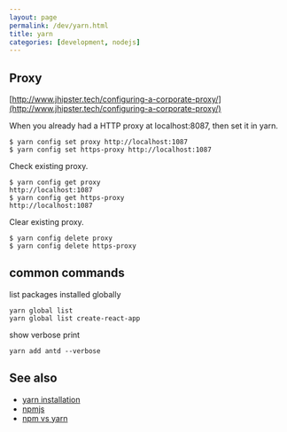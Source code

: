 ```yaml
---
layout: page
permalink: /dev/yarn.html
title: yarn
categories: [development, nodejs]
---
```


## Proxy

[http://www.jhipster.tech/configuring-a-corporate-proxy/](http://www.jhipster.tech/configuring-a-corporate-proxy/)

When you already had a HTTP proxy at localhost:8087, then set it in yarn.

```
$ yarn config set proxy http://localhost:1087
$ yarn config set https-proxy http://localhost:1087
```

Check existing proxy.

```
$ yarn config get proxy
http://localhost:1087
$ yarn config get https-proxy
http://localhost:1087
```

Clear existing proxy.

```
$ yarn config delete proxy
$ yarn config delete https-proxy
```

## common commands

list packages installed globally

```
yarn global list
yarn global list create-react-app
```

show verbose print

```
yarn add antd --verbose
```

## See also

- [yarn installation](/dev/yarn-installation.html)
- [npmjs](/dev/npmjs.html)
- [npm vs yarn](/dev/npm-vs-yarn.html)
